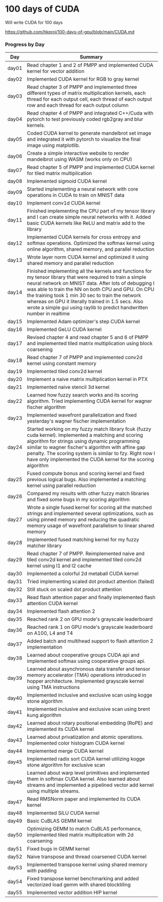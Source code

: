 # 100 days of CUDA

Will write CUDA for 100 days

https://github.com/hkproj/100-days-of-gpu/blob/main/CUDA.md

### Progress by Day

| Day   | Summary                                                                                                                                                                                                                                                                                                                                                                                                         |
| ----- | --------------------------------------------------------------------------------------------------------------------------------------------------------------------------------------------------------------------------------------------------------------------------------------------------------------------------------------------------------------------------------------------------------------- |
| day01 | Read chapter 1 and 2 of PMPP and implemented CUDA kernel for vector addition                                                                                                                                                                                                                                                                                                                                    |
| day02 | Implemented CUDA kernel for RGB to gray kernel                                                                                                                                                                                                                                                                                                                                                                  |
| day03 | Read chapter 3 of PMPP and implemented three different types of matrix multiplication kernels, each thread for each output cell, each thread of each output row and each thread for each output column                                                                                                                                                                                                          |
| day04 | Read chapter 4 of PMPP and integrated C++/Cuda with pytorch to test previously coded rgb2gray and blur kernels.                                                                                                                                                                                                                                                                                                 |
| day05 | Coded CUDA kernel to generate mandelbrot set image and integrated it with pytorch to visualize the final image using matplotlib.                                                                                                                                                                                                                                                                                |
| day06 | Create a simple interactive website to render mandelbrot using WASM (works only on CPU)                                                                                                                                                                                                                                                                                                                         |
| day07 | Read chapter 5 of PMPP and implemented CUDA kernel for tiled matrix multiplication                                                                                                                                                                                                                                                                                                                              |
| day08 | Implemented sigmoid CUDA kernel                                                                                                                                                                                                                                                                                                                                                                                 |
| day09 | Started implementing a neural network with core operations in CUDA to train on MNIST data                                                                                                                                                                                                                                                                                                                       |
| day10 | Implement conv1d CUDA kernel                                                                                                                                                                                                                                                                                                                                                                                    |
| day11 | Finished implementing the CPU part of my tensor library and I can create simple neural networks with it. Added basic CUDA kernels like ReLU and matrix add to the library                                                                                                                                                                                                                                       |
| day12 | Implemented CUDA kernels for cross entropy and softmax operations. Optimized the softmax kernel using online algorithm, shared memory, and parallel reduction                                                                                                                                                                                                                                                   |
| day13 | Wrote layer norm CUDA kernel and optimized it using shared memory and parallel reduction                                                                                                                                                                                                                                                                                                                        |
| day14 | Finished implementing all the kernels and functions for my tensor library that were required to train a simple neural network on MNIST data. After lots of debugging I was able to train the NN on both CPU and GPU. On CPU the training took 1 min 30 sec to train the network whereas on GPU it literally trained in 1.5 secs. Also wrote a simple gui using raylib to predict handwritten number in realtime |
| day15 | Implemented Adam optimizer's step CUDA kernel                                                                                                                                                                                                                                                                                                                                                                   |
| day16 | Implemented GeLU CUDA kernel                                                                                                                                                                                                                                                                                                                                                                                    |
| day17 | Revised chapter 4 and read chapter 5 and 6 of PMPP and implemented tiled matrix multiplication using block coarsening                                                                                                                                                                                                                                                                                           |
| day18 | Read chapter 7 of PMPP and implemented conv2d kernel using constant memory                                                                                                                                                                                                                                                                                                                                      |
| day19 | Implemented tiled conv2d kernel                                                                                                                                                                                                                                                                                                                                                                                 |
| day20 | Implement a naive matrix multiplication kernel in PTX                                                                                                                                                                                                                                                                                                                                                           |
| day21 | Implemented naive stencil 3d kernel                                                                                                                                                                                                                                                                                                                                                                             |
| day22 | Learned how fuzzy search works and its scoring algorithm. Tried implementing CUDA kernel for wagner fischer algorithm                                                                                                                                                                                                                                                                                           |
| day23 | Implemented wavefront parallelization and fixed yesterday's wagner fischer implementation                                                                                                                                                                                                                                                                                                                       |
| day24 | Started working on my fuzzy match library fcuk (fuzzy cuda kernel). Implemented a matching and scoring algorithm for strings using dynamic programming similar to wagner fischer's algorithm with affine gap penalty. The scoring system is similar to fzy. Right now I have only implemented the CUDA kernel for the scoring algorithm                                                                         |
| day25 | Fused compute bonus and scoring kernel and fixed previous logical bugs. Also implemented a matching kernel using parallel reduction                                                                                                                                                                                                                                                                             |
| day26 | Compared my results with other fuzzy match libraries and fixed some bugs in my scoring algorithm                                                                                                                                                                                                                                                                                                                |
| day27 | Wrote a single fused kernel for scoring all the matched strings and implemented several optimizations, such as using pinned memory and reducing the quadratic memory usage of wavefront parallelism to linear shared memory                                                                                                                                                                                     |
| day28 | Implemented fused matching kernel for my fuzzy matcher library                                                                                                                                                                                                                                                                                                                                                  |
| day29 | Read chapter 7 of PMPP. Reimplemented naive and tiled conv2d kernel and implemented tiled conv2d kernel using l1 and l2 cache                                                                                                                                                                                                                                                                                   |
| day30 | Implemented a colorful 2d metaball CUDA kernel                                                                                                                                                                                                                                                                                                                                                                  |
| day31 | Tried implementing scaled dot product attention (failed)                                                                                                                                                                                                                                                                                                                                                        |
| day32 | Still stuck on scaled dot product attention                                                                                                                                                                                                                                                                                                                                                                     |
| day33 | Read flash attention paper and finally implemented flash attention CUDA kernel                                                                                                                                                                                                                                                                                                                                  |
| day34 | Implemented flash attention 2                                                                                                                                                                                                                                                                                                                                                                                   |
| day35 | Reached rank 2 on GPU mode's grayscale leaderboard                                                                                                                                                                                                                                                                                                                                                              |
| day36 | Reached rank 1 on GPU mode's grayscale leaderboard on A100, L4 and T4                                                                                                                                                                                                                                                                                                                                           |
| day37 | Added batch and multihead support to flash attention 2 implementation                                                                                                                                                                                                                                                                                                                                           |
| day38 | Learned about cooperative groups CUDA api and implemented softmax using cooperative groups api.                                                                                                                                                                                                                                                                                                                 |
| day39 | Learned about asynchronous data transfer and tensor memory accelerator (TMA) operations introduced in hopper architecture. Implemented grayscale kernel using TMA instructions                                                                                                                                                                                                                                  |
| day40 | Implemented inclusive and exclusive scan using kogge stone algorithm                                                                                                                                                                                                                                                                                                                                            |
| day41 | Implemented inclusive and exclusive scan using brent kung algorithm                                                                                                                                                                                                                                                                                                                                             |
| day42 | Learned about rotary positional embedding (RoPE) and implemented its CUDA kernel                                                                                                                                                                                                                                                                                                                                |
| day43 | Learned about privatization and atomic operations. Implemented color histogram CUDA kernel                                                                                                                                                                                                                                                                                                                      |
| day44 | Implemented merge CUDA kernel                                                                                                                                                                                                                                                                                                                                                                                   |
| day45 | Implemented radix sort CUDA kernel utilizing kogge stone algorithm for exclusive scan                                                                                                                                                                                                                                                                                                                           |
| day46 | Learned about warp level primitives and implemented them in softmax CUDA kernel. Also learned about streams and implemented a pipelined vector add kernel using multiple streams.                                                                                                                                                                                                                               |
| day47 | Read RMSNorm paper and implemented its CUDA kernel                                                                                                                                                                                                                                                                                                                                                              |
| day48 | Implemented SiLU CUDA kernel                                                                                                                                                                                                                                                                                                                                                                                    |
| day49 | Basic CuBLAS GEMM kernel                                                                                                                                                                                                                                                                                                                                                                                        |
| day50 | Optimizing GEMM to match CuBLAS performance, implemented tiled matrix multiplication with 2d coarsening                                                                                                                                                                                                                                                                                                         |
| day51 | Fixed bugs in GEMM kernel                                                                                                                                                                                                                                                                                                                                                                                       |
| day52 | Naive transpose and thread coarsened CUDA kernel                                                                                                                                                                                                                                                                                                                                                                |
| day53 | Implemented transpose kernel using shared memory with padding                                                                                                                                                                                                                                                                                                                                                   |
| day54 | Fixed transpose kernel benchmarking and added vectorized load gemm with shared blocktiling                                                                                                                                                                                                                                                                                                                      |
| day55 | Implemented vector addition HIP kernel                                                                                                                                                                                                                                                                                                                                                                          |
